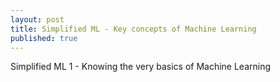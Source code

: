 ```yaml
---
layout: post
title: Simplified ML - Key concepts of Machine Learning
published: true
---
```


Simplified ML 1 - Knowing the very basics of Machine Learning